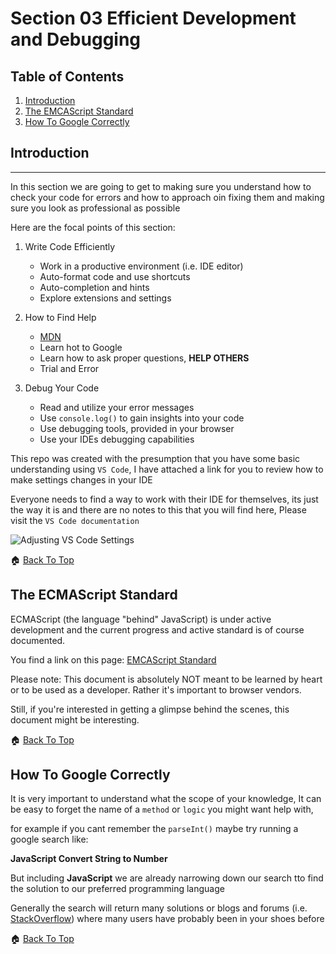 # Section 03 Efficient Development and Debugging

## Table of Contents

1. [Introduction](#introduction)
2. [The EMCAScript Standard](#the-ecmascript-standard)
3. [How To Google Correctly](#how-to-google-correctly)


## Introduction
<hr>

In this section we are going to get to making sure you understand how to check your code for errors and how to approach oin fixing them and making sure you look as professional as possible 

Here are the focal points of this section:

1. Write Code Efficiently
    - Work in a productive environment (i.e. IDE editor)
    - Auto-format code and use shortcuts
    - Auto-completion and hints
    - Explore extensions and settings

2. How to Find Help
    - [MDN](https://developer.mozilla.org/en-US/docs/Web/JavaScript)
    - Learn hot to Google
    - Learn how to ask proper questions, **HELP OTHERS**
    - Trial and Error

3. Debug Your Code
    - Read and utilize your error messages
    - Use `console.log()` to gain insights into your code
    - Use debugging tools, provided in your browser
    - Use your IDEs debugging capabilities



This repo was created with the presumption that you have some basic understanding using `VS Code`, I have attached a link for you to review how to make settings changes in your IDE

Everyone needs to find a way to work with their IDE for themselves, its just the way it is and there are no notes to this that you will find here, Please visit the `VS Code documentation`

![Adjusting VS Code Settings](https://code.visualstudio.com/docs/getstarted/settings)

🏠 [Back To Top](#section-03-efficient-development-and-debugging)

## The ECMAScript Standard

ECMAScript (the language "behind" JavaScript) is under active development and the current progress and active standard is of course documented.

You find a link on this page: [EMCAScript Standard](https://www.ecma-international.org/publications/standards/Ecma-262.htm)

Please note: This document is absolutely NOT meant to be learned by heart or to be used as a developer. Rather it's important to browser vendors.

Still, if you're interested in getting a glimpse behind the scenes, this document might be interesting.

🏠 [Back To Top](#section-03-efficient-development-and-debugging)

## How To Google Correctly

It is very important to understand what the scope of your knowledge, It can be easy to forget the name of a `method` or `logic` you might want help with, 

for example if you cant remember the `parseInt()` maybe try running a google search like:

**JavaScript Convert String to Number**

But including **JavaScript** we are already narrowing down our search tto find the solution to our preferred programming language

Generally the search will return many solutions or blogs and forums (i.e. [StackOverflow](https://stackoverflow.com/)) where many users have probably been in your shoes before 

🏠 [Back To Top](#section-03-efficient-development-and-debugging)